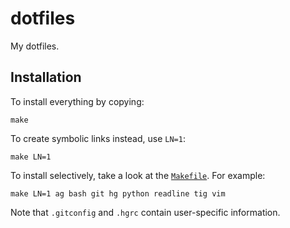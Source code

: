 # dotfiles

My dotfiles.

## Installation

To install everything by copying:

    make

To create symbolic links instead, use `LN=1`:

    make LN=1

To install selectively, take a look at the [`Makefile`](Makefile). For example:

    make LN=1 ag bash git hg python readline tig vim

Note that `.gitconfig` and `.hgrc` contain user-specific information.
